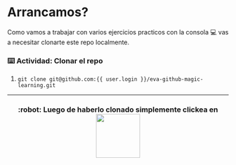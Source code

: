 # Arrancamos? 
Como vamos a trabajar con varios ejercicios practicos con la consola :computer: vas a necesitar clonarte este repo localmente.

### :keyboard: Actividad: Clonar el repo
  1. `git clone git@github.com:{{ user.login }}/eva-github-magic-learning.git`

<hr>
<h3 align="center"> :robot: Luego de haberlo clonado  simplemente clickea en <img align="center" src="https://i.imgur.com/K5t3DLq.png" width="100px"> </h3>
